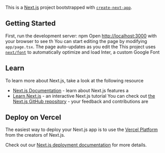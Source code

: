This is a [Next.js](https://nextjs.org/) project bootstrapped with [`create-next-app`](https://github.com/vercel/next.js/tree/canary/packages/create-next-app).

## Getting Started
First, run the development server:
npm 
Open [http://localhost:3000](http://localhost:3000) with your browser to see th
You can start editing the page by modifying `app/page.tsx`. The page auto-updates as you edit the 
This project uses [`next/font`](https://nextjs.org/docs/basic-features/font-optimization) to automatically optimize and load Inter, a custom Google Font
## Learn 
To learn more about Next.js, take a look at the following resource
- [Next.js Documentation](https://nextjs.org/docs) - learn about Next.js features a
- [Learn Next.js](https://nextjs.org/learn) - an interactive Next.js tutorial
You can check out [the Next.js GitHub repository](https://github.com/vercel/next.js/) - your feedback and contributions are
## Deploy on Vercel

The easiest way to deploy your Next.js app is to use the [Vercel Platform](https://vercel.com/new?utm_medium=default-template&filter=next.js&utm_source=create-next-app&utm_campaign=create-next-app-readme) from the creators of Next.js.

Check out our [Next.js deployment documentation](https://nextjs.org/docs/deployment) for more details.
